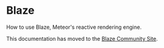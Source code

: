 
# Blaze

How to use Blaze, Meteor's reactive rendering engine.

This documentation has moved to the [Blaze Community Site](http://blazejs.org/api/templates).
